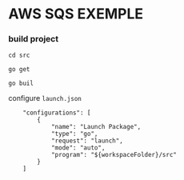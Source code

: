 # AWS SQS EXEMPLE 

### build project 

```
cd src
```
```
go get
```
```
go buil
````

configure `launch.json`

```
    "configurations": [
        {
            "name": "Launch Package",
            "type": "go",
            "request": "launch",
            "mode": "auto",
            "program": "${workspaceFolder}/src"
        }
    ]
```